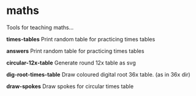 maths
=====

Tools for teaching maths...

**times-tables** Print random table for practicing times tables

**answers** Print random table for practicing times tables

**circular-12x-table** Generate round 12x table as svg

**dig-root-times-table**	Draw coloured digital root 36x table. (as in 36x dir)

**draw-spokes**	Draw spokes for circular times table


